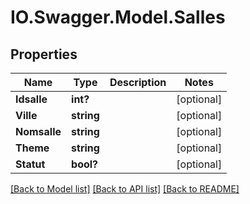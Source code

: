 # IO.Swagger.Model.Salles
## Properties

Name | Type | Description | Notes
------------ | ------------- | ------------- | -------------
**Idsalle** | **int?** |  | [optional] 
**Ville** | **string** |  | [optional] 
**Nomsalle** | **string** |  | [optional] 
**Theme** | **string** |  | [optional] 
**Statut** | **bool?** |  | [optional] 

[[Back to Model list]](../README.md#documentation-for-models) [[Back to API list]](../README.md#documentation-for-api-endpoints) [[Back to README]](../README.md)

